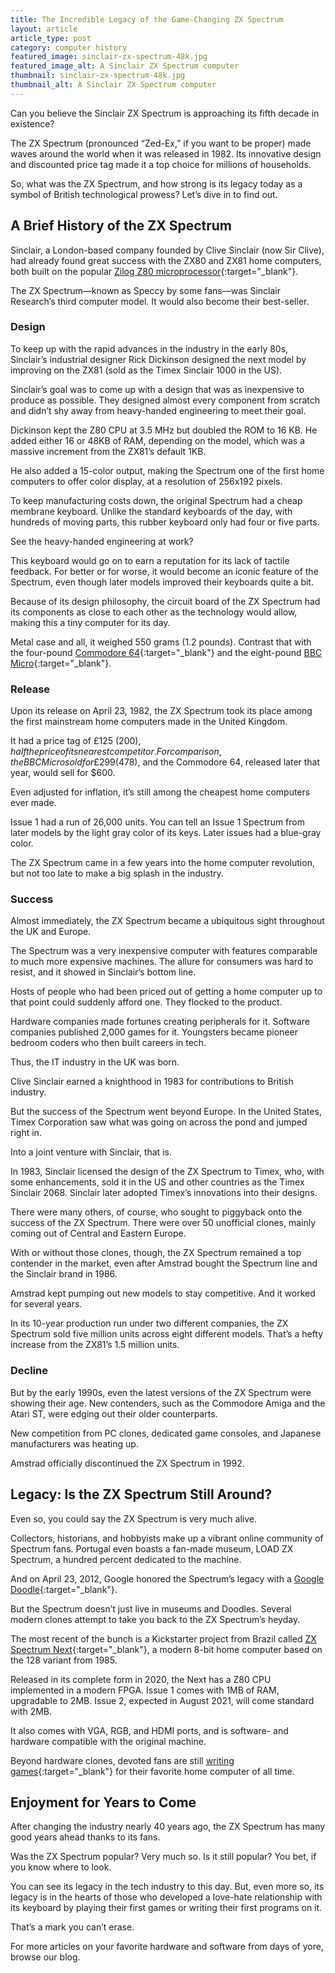 ```yaml
---
title: The Incredible Legacy of the Game-Changing ZX Spectrum
layout: article
article_type: post
category: computer history
featured_image: sinclair-zx-spectrum-48k.jpg
featured_image_alt: A Sinclair ZX Spectrum computer
thumbnail: sinclair-zx-spectrum-48k.jpg
thumbnail_alt: A Sinclair ZX Spectrum computer
---
```


Can you believe the Sinclair ZX Spectrum is approaching its fifth decade in existence?

The ZX Spectrum (pronounced “Zed-Ex,” if you want to be proper) made waves around the world when it was released in 1982. Its innovative design and discounted price tag made it a top choice for millions of households.

So, what was the ZX Spectrum, and how strong is its legacy today as a symbol of British technological prowess? Let’s dive in to find out.

## A Brief History of the ZX Spectrum

Sinclair, a London-based company founded by Clive Sinclair (now Sir Clive), had already found great success with the ZX80 and ZX81 home computers, both built on the popular [Zilog Z80 microprocessor](https://landley.net/history/mirror/cpm/z80.html){:target="_blank"}.

The ZX Spectrum—known as Speccy by some fans—was Sinclair Research’s third computer model. It would also become their best-seller.

### Design

To keep up with the rapid advances in the industry in the early 80s, Sinclair’s industrial designer Rick Dickinson designed the next model by improving on the ZX81 (sold as the Timex Sinclair 1000 in the US).

Sinclair’s goal was to come up with a design that was as inexpensive to produce as possible. They designed almost every component from scratch and didn’t shy away from heavy-handed engineering to meet their goal.

Dickinson kept the Z80 CPU at 3.5 MHz but doubled the ROM to 16 KB. He added either 16 or 48KB of RAM, depending on the model, which was a massive increment from the ZX81’s default 1KB.

He also added a 15-color output, making the Spectrum one of the first home computers to offer color display, at a resolution of 256x192 pixels.

To keep manufacturing costs down, the original Spectrum had a cheap membrane keyboard. Unlike the standard keyboards of the day, with hundreds of moving parts, this rubber keyboard only had four or five parts.

See the heavy-handed engineering at work?

This keyboard would go on to earn a reputation for its lack of tactile feedback. For better or for worse, it would become an iconic feature of the Spectrum, even though later models improved their keyboards quite a bit.

Because of its design philosophy, the circuit board of the ZX Spectrum had its components as close to each other as the technology would allow, making this a tiny computer for its day.

Metal case and all, it weighed 550 grams (1.2 pounds). Contrast that with the four-pound [Commodore 64](https://www.commodore.ca/commodore-products/commodore-64-the-best-selling-computer-in-history/){:target="_blank"} and the eight-pound [BBC Micro](https://computerhistory.org/blog/the-bbc-micro/){:target="_blank"}.

### Release

Upon its release on April 23, 1982, the ZX Spectrum took its place among the first mainstream home computers made in the United Kingdom.

It had a price tag of £125 ($200), half the price of its nearest competitor. For comparison, the BBC Micro sold for £299 ($478), and the Commodore 64, released later that year, would sell for $600.

Even adjusted for inflation, it’s still among the cheapest home computers ever made.

Issue 1 had a run of 26,000 units. You can tell an Issue 1 Spectrum from later models by the light gray color of its keys. Later issues had a blue-gray color.

The ZX Spectrum came in a few years into the home computer revolution, but not too late to make a big splash in the industry.

### Success

Almost immediately, the ZX Spectrum became a ubiquitous sight throughout the UK and Europe.

The Spectrum was a very inexpensive computer with features comparable to much more expensive machines. The allure for consumers was hard to resist, and it showed in Sinclair’s bottom line.

Hosts of people who had been priced out of getting a home computer up to that point could suddenly afford one. They flocked to the product.

Hardware companies made fortunes creating peripherals for it. Software companies published 2,000 games for it. Youngsters became pioneer bedroom coders who then built careers in tech.

Thus, the IT industry in the UK was born.

Clive Sinclair earned a knighthood in 1983 for contributions to British industry.

But the success of the Spectrum went beyond Europe. In the United States, Timex Corporation saw what was going on across the pond and jumped right in.

Into a joint venture with Sinclair, that is.

In 1983, Sinclair licensed the design of the ZX Spectrum to Timex, who, with some enhancements, sold it in the US and other countries as the Timex Sinclair 2068. Sinclair later adopted Timex’s innovations into their designs.

There were many others, of course, who sought to piggyback onto the success of the ZX Spectrum. There were over 50 unofficial clones, mainly coming out of Central and Eastern Europe.

With or without those clones, though, the ZX Spectrum remained a top contender in the market, even after Amstrad bought the Spectrum line and the Sinclair brand in 1986.

Amstrad kept pumping out new models to stay competitive. And it worked for several years.

In its 10-year production run under two different companies, the ZX Spectrum sold five million units across eight different models. That’s a hefty increase from the ZX81’s 1.5 million units.

### Decline

But by the early 1990s, even the latest versions of the ZX Spectrum were showing their age. New contenders, such as the Commodore Amiga and the Atari ST, were edging out their older counterparts.

New competition from PC clones, dedicated game consoles, and Japanese manufacturers was heating up.

Amstrad officially discontinued the ZX Spectrum in 1992.

## Legacy: Is the ZX Spectrum Still Around?

Even so, you could say the ZX Spectrum is very much alive.

Collectors, historians, and hobbyists make up a vibrant online community of Spectrum fans. Portugal even boasts a fan-made museum, LOAD ZX Spectrum, a hundred percent dedicated to the machine.

And on April 23, 2012, Google honored the Spectrum’s legacy with a [Google Doodle](https://www.google.com/doodles/st-georges-day-the-30th-anniversary-of-the-zx-spectrum){:target="_blank"}.

But the Spectrum doesn’t just live in museums and Doodles. Several modern clones attempt to take you back to the ZX Spectrum’s heyday.

The most recent of the bunch is a Kickstarter project from Brazil called [ZX Spectrum Next](https://www.specnext.com/about/){:target="_blank"}, a modern 8-bit home computer based on the 128 variant from 1985.

Released in its complete form in 2020, the Next has a Z80 CPU implemented in a modern FPGA. Issue 1 comes with 1MB of RAM, upgradable to 2MB. Issue 2, expected in August 2021, will come standard with 2MB.

It also comes with VGA, RGB, and HDMI ports, and is software- and hardware compatible with the original machine.

Beyond hardware clones, devoted fans are still [writing games](https://vintageisthenewold.com/tag/zx-spectrum-homebrew-games/){:target="_blank"} for their favorite home computer of all time.

## Enjoyment for Years to Come

After changing the industry nearly 40 years ago, the ZX Spectrum has many good years ahead thanks to its fans.

Was the ZX Spectrum popular? Very much so. Is it still popular? You bet, if you know where to look.

You can see its legacy in the tech industry to this day. But, even more so, its legacy is in the hearts of those who developed a love-hate relationship with its keyboard by playing their first games or writing their first programs on it.

That’s a mark you can’t erase.

For more articles on your favorite hardware and software from days of yore, browse our blog.
